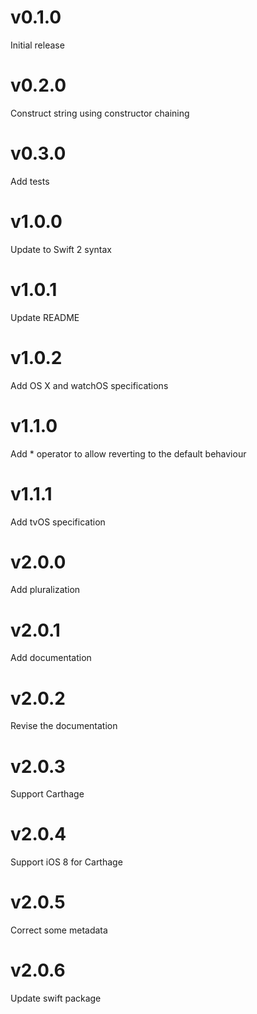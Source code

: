 # v0.1.0
Initial release

# v0.2.0
Construct string using constructor chaining

# v0.3.0
Add tests

# v1.0.0
Update to Swift 2 syntax

# v1.0.1
Update README

# v1.0.2
Add OS X and watchOS specifications

# v1.1.0
Add * operator to allow reverting to the default behaviour

# v1.1.1
Add tvOS specification

# v2.0.0
Add pluralization

# v2.0.1
Add documentation

# v2.0.2
Revise the documentation

# v2.0.3
Support Carthage

# v2.0.4
Support iOS 8 for Carthage

# v2.0.5
Correct some metadata

# v2.0.6
Update swift package
